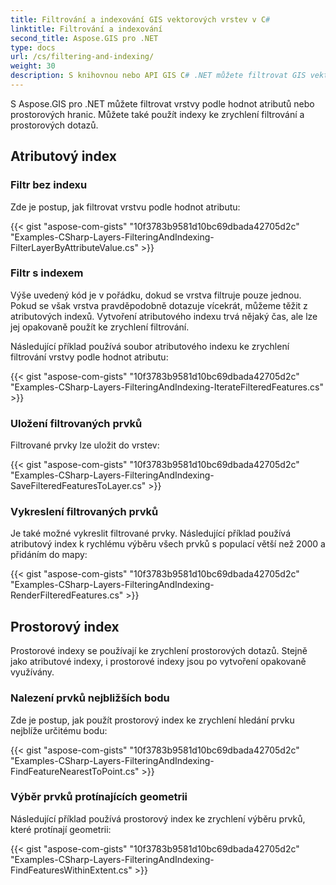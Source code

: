 ```yaml
---
title: Filtrování a indexování GIS vektorových vrstev v C#
linktitle: Filtrování a indexování
second_title: Aspose.GIS pro .NET
type: docs
url: /cs/filtering-and-indexing/
weight: 30
description: S knihovnou nebo API GIS C# .NET můžete filtrovat GIS vektorové vrstvy podle hodnot atributů nebo prostorových hranic. Můžete také použít indexy ke zrychlení filtrování a prostorových dotazů.
---
```


S Aspose.GIS pro .NET můžete filtrovat vrstvy podle hodnot atributů nebo prostorových hranic. Můžete také použít indexy ke zrychlení filtrování a prostorových dotazů.
## **Atributový index**
### **Filtr bez indexu**
Zde je postup, jak filtrovat vrstvu podle hodnot atributu:

{{< gist "aspose-com-gists" "10f3783b9581d10bc69dbada42705d2c" "Examples-CSharp-Layers-FilteringAndIndexing-FilterLayerByAttributeValue.cs" >}}
### **Filtr s indexem**
Výše uvedený kód je v pořádku, dokud se vrstva filtruje pouze jednou. Pokud se však vrstva pravděpodobně dotazuje vícekrát, můžeme těžit z atributových indexů. Vytvoření atributového indexu trvá nějaký čas, ale lze jej opakovaně použít ke zrychlení filtrování.

Následující příklad používá soubor atributového indexu ke zrychlení filtrování vrstvy podle hodnot atributu:

{{< gist "aspose-com-gists" "10f3783b9581d10bc69dbada42705d2c" "Examples-CSharp-Layers-FilteringAndIndexing-IterateFilteredFeatures.cs" >}}
### **Uložení filtrovaných prvků**
Filtrované prvky lze uložit do vrstev:

{{< gist "aspose-com-gists" "10f3783b9581d10bc69dbada42705d2c" "Examples-CSharp-Layers-FilteringAndIndexing-SaveFilteredFeaturesToLayer.cs" >}}
### **Vykreslení filtrovaných prvků**
Je také možné vykreslit filtrované prvky. Následující příklad používá atributový index k rychlému výběru všech prvků s populací větší než 2000 a přidáním do mapy:

{{< gist "aspose-com-gists" "10f3783b9581d10bc69dbada42705d2c" "Examples-CSharp-Layers-FilteringAndIndexing-RenderFilteredFeatures.cs" >}}
## **Prostorový index**
Prostorové indexy se používají ke zrychlení prostorových dotazů. Stejně jako atributové indexy, i prostorové indexy jsou po vytvoření opakovaně využívány.
### **Nalezení prvků nejbližších bodu**
Zde je postup, jak použít prostorový index ke zrychlení hledání prvku nejblíže určitému bodu:

{{< gist "aspose-com-gists" "10f3783b9581d10bc69dbada42705d2c" "Examples-CSharp-Layers-FilteringAndIndexing-FindFeatureNearestToPoint.cs" >}}
### **Výběr prvků protínajících geometrii**
Následující příklad používá prostorový index ke zrychlení výběru prvků, které protínají geometrii:

{{< gist "aspose-com-gists" "10f3783b9581d10bc69dbada42705d2c" "Examples-CSharp-Layers-FilteringAndIndexing-FindFeaturesWithinExtent.cs" >}}
